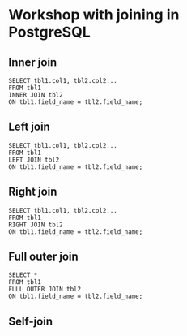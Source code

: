 # Workshop with joining in PostgreSQL

## Inner join
```
SELECT tbl1.col1, tbl2.col2...
FROM tbl1
INNER JOIN tbl2
ON tbl1.field_name = tbl2.field_name;
```

## Left join
```
SELECT tbl1.col1, tbl2.col2...
FROM tbl1
LEFT JOIN tbl2
ON tbl1.field_name = tbl2.field_name;
```

## Right join
```
SELECT tbl1.col1, tbl2.col2...
FROM tbl1
RIGHT JOIN tbl2
ON tbl1.field_name = tbl2.field_name;
```

## Full outer join
```
SELECT *
FROM tbl1
FULL OUTER JOIN tbl2
ON tbl1.field_name = tbl2.field_name;
```

## Self-join
```
```